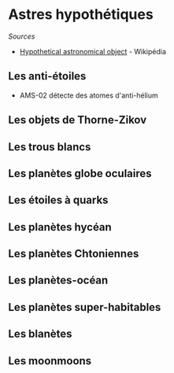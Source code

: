 # Astres hypothétiques

*Sources*

- [Hypothetical astronomical object](https://en.wikipedia.org/wiki/Hypothetical_astronomical_object) - Wikipédia

## Les anti-étoiles

- AMS-02 détecte des atomes d'anti-hélium

## Les objets de Thorne-Zikov

## Les trous blancs

## Les planètes globe oculaires

## Les étoiles à quarks

## Les planètes hycéan

## Les planètes Chtoniennes

## Les planètes-océan

## Les planètes super-habitables

## Les blanètes 

## Les moonmoons

